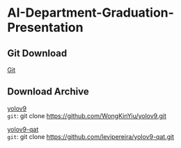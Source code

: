 # AI-Department-Graduation-Presentation

## Git Download
[Git](https://git-scm.com/downloads)  


## Download Archive

[yolov9](https://github.com/WongKinYiu/yolov9)  
`git`: git clone https://github.com/WongKinYiu/yolov9.git  

[yolov9-qat](https://github.com/levipereira/yolov9-qat)  
`git`: git clone https://github.com/levipereira/yolov9-qat.git



